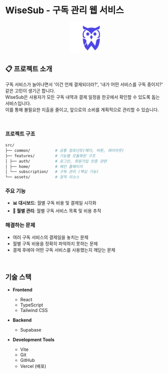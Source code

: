 # WiseSub - 구독 관리 웹 서비스

<div align="center">
  <img src="public/logo.svg" alt="WiseSub Logo" width="100"/>
</div>

## 📋 프로젝트 소개

구독 서비스가 늘어나면서 '이건 언제 결제되더라?', '내가 어떤 서비스를 구독 중이지?' 같은 고민이 생기곤 합니다.  
WiseSub은 사용자가 모든 구독 내역과 결제 일정을 한곳에서 확인할 수 있도록 돕는 서비스입니다.  
이를 통해 불필요한 지출을 줄이고, 앞으로의 소비를 계획적으로 관리할 수 있습니다.

<br />

### 프로젝트 구조

```bash
src/
├── common/           # 공통 컴포넌트(헤더, 버튼, 레이아웃)
├── features/         # 기능별 모듈화된 구조
│ ├── auth/           # 로그인, 회원가입 인증 관련
│ ├── home/           # 메인 홈페이지
│ └── subscription/   # 구독 관리 (핵심 기능)
└── assets/           # 정적 리소스
```

### 주요 기능

- **📊 대시보드**: 월별 구독 비용 및 결제일 시각화
- **📅 월별 관리**: 월별 구독 서비스 목록 및 비용 추적

### 해결하는 문제

- 여러 구독 서비스의 결제일을 놓치는 문제
- 월별 구독 비용을 정확히 파악하지 못하는 문제
- 결제 후에야 어떤 구독 서비스를 사용했는지 깨닫는 문제

<br />

## 기술 스택

- **Frontend**
  - React
  - TypeScript
  - Tailwind CSS

- **Backend**
  - Supabase

- **Development Tools**
  - Vite
  - Git
  - GitHub
  - Vercel (배포)
